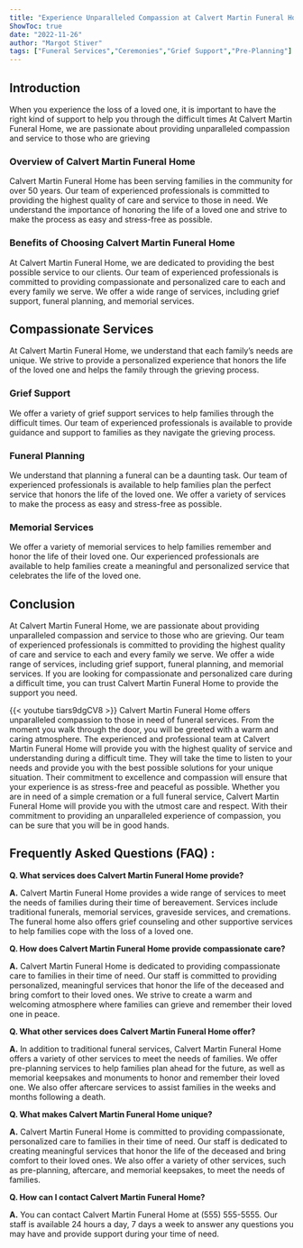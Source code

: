 ```yaml
---
title: "Experience Unparalleled Compassion at Calvert Martin Funeral Home"
ShowToc: true 
date: "2022-11-26"
author: "Margot Stiver" 
tags: ["Funeral Services","Ceremonies","Grief Support","Pre-Planning"]
---
```

## Introduction

When you experience the loss of a loved one, it is important to have the right kind of support to help you through the difficult times At Calvert Martin Funeral Home, we are passionate about providing unparalleled compassion and service to those who are grieving

### Overview of Calvert Martin Funeral Home

Calvert Martin Funeral Home has been serving families in the community for over 50 years. Our team of experienced professionals is committed to providing the highest quality of care and service to those in need. We understand the importance of honoring the life of a loved one and strive to make the process as easy and stress-free as possible.

### Benefits of Choosing Calvert Martin Funeral Home

At Calvert Martin Funeral Home, we are dedicated to providing the best possible service to our clients. Our team of experienced professionals is committed to providing compassionate and personalized care to each and every family we serve. We offer a wide range of services, including grief support, funeral planning, and memorial services.

## Compassionate Services

At Calvert Martin Funeral Home, we understand that each family’s needs are unique. We strive to provide a personalized experience that honors the life of the loved one and helps the family through the grieving process.

### Grief Support

We offer a variety of grief support services to help families through the difficult times. Our team of experienced professionals is available to provide guidance and support to families as they navigate the grieving process.

### Funeral Planning

We understand that planning a funeral can be a daunting task. Our team of experienced professionals is available to help families plan the perfect service that honors the life of the loved one. We offer a variety of services to make the process as easy and stress-free as possible.

### Memorial Services

We offer a variety of memorial services to help families remember and honor the life of their loved one. Our experienced professionals are available to help families create a meaningful and personalized service that celebrates the life of the loved one.

## Conclusion

At Calvert Martin Funeral Home, we are passionate about providing unparalleled compassion and service to those who are grieving. Our team of experienced professionals is committed to providing the highest quality of care and service to each and every family we serve. We offer a wide range of services, including grief support, funeral planning, and memorial services. If you are looking for compassionate and personalized care during a difficult time, you can trust Calvert Martin Funeral Home to provide the support you need.

{{< youtube tiars9dgCV8 >}} 
Calvert Martin Funeral Home offers unparalleled compassion to those in need of funeral services. From the moment you walk through the door, you will be greeted with a warm and caring atmosphere. The experienced and professional team at Calvert Martin Funeral Home will provide you with the highest quality of service and understanding during a difficult time. They will take the time to listen to your needs and provide you with the best possible solutions for your unique situation. Their commitment to excellence and compassion will ensure that your experience is as stress-free and peaceful as possible. Whether you are in need of a simple cremation or a full funeral service, Calvert Martin Funeral Home will provide you with the utmost care and respect. With their commitment to providing an unparalleled experience of compassion, you can be sure that you will be in good hands.

## Frequently Asked Questions (FAQ) :
**Q. What services does Calvert Martin Funeral Home provide?**

**A.** Calvert Martin Funeral Home provides a wide range of services to meet the needs of families during their time of bereavement. Services include traditional funerals, memorial services, graveside services, and cremations. The funeral home also offers grief counseling and other supportive services to help families cope with the loss of a loved one.

**Q. How does Calvert Martin Funeral Home provide compassionate care?**

**A.** Calvert Martin Funeral Home is dedicated to providing compassionate care to families in their time of need. Our staff is committed to providing personalized, meaningful services that honor the life of the deceased and bring comfort to their loved ones. We strive to create a warm and welcoming atmosphere where families can grieve and remember their loved one in peace.

**Q. What other services does Calvert Martin Funeral Home offer?**

**A.** In addition to traditional funeral services, Calvert Martin Funeral Home offers a variety of other services to meet the needs of families. We offer pre-planning services to help families plan ahead for the future, as well as memorial keepsakes and monuments to honor and remember their loved one. We also offer aftercare services to assist families in the weeks and months following a death.

**Q. What makes Calvert Martin Funeral Home unique?**

**A.** Calvert Martin Funeral Home is committed to providing compassionate, personalized care to families in their time of need. Our staff is dedicated to creating meaningful services that honor the life of the deceased and bring comfort to their loved ones. We also offer a variety of other services, such as pre-planning, aftercare, and memorial keepsakes, to meet the needs of families.

**Q. How can I contact Calvert Martin Funeral Home?**

**A.** You can contact Calvert Martin Funeral Home at (555) 555-5555. Our staff is available 24 hours a day, 7 days a week to answer any questions you may have and provide support during your time of need.



